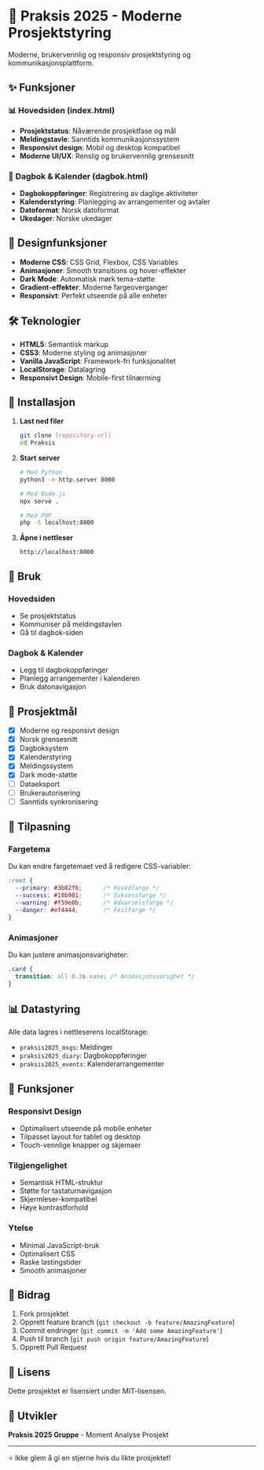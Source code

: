 # 🚀 Praksis 2025 - Moderne Prosjektstyring

Moderne, brukervennlig og responsiv prosjektstyring og kommunikasjonsplattform.

## ✨ Funksjoner

### 📊 Hovedsiden (index.html)
- **Prosjektstatus**: Nåværende prosjektfase og mål
- **Meldingstavle**: Sanntids kommunikasjonssystem
- **Responsivt design**: Mobil og desktop kompatibel
- **Moderne UI/UX**: Renslig og brukervennlig grensesnitt

### 📓 Dagbok & Kalender (dagbok.html)
- **Dagbokoppføringer**: Registrering av daglige aktiviteter
- **Kalenderstyring**: Planlegging av arrangementer og avtaler
- **Datoformat**: Norsk datoformat
- **Ukedager**: Norske ukedager

## 🎨 Designfunksjoner

- **Moderne CSS**: CSS Grid, Flexbox, CSS Variables
- **Animasjoner**: Smooth transitions og hover-effekter
- **Dark Mode**: Automatisk mørk tema-støtte
- **Gradient-effekter**: Moderne fargeoverganger
- **Responsivt**: Perfekt utseende på alle enheter

## 🛠️ Teknologier

- **HTML5**: Semantisk markup
- **CSS3**: Moderne styling og animasjoner
- **Vanilla JavaScript**: Framework-fri funksjonalitet
- **LocalStorage**: Datalagring
- **Responsivt Design**: Mobile-first tilnærming

## 🚀 Installasjon

1. **Last ned filer**
   ```bash
   git clone [repository-url]
   cd Praksis
   ```

2. **Start server**
   ```bash
   # Med Python
   python3 -m http.server 8000
   
   # Med Node.js
   npx serve .
   
   # Med PHP
   php -S localhost:8000
   ```

3. **Åpne i nettleser**
   ```
   http://localhost:8000
   ```

## 📱 Bruk

### Hovedsiden
- Se prosjektstatus
- Kommuniser på meldingstavlen
- Gå til dagbok-siden

### Dagbok & Kalender
- Legg til dagbokoppføringer
- Planlegg arrangementer i kalenderen
- Bruk datonavigasjon

## 🎯 Prosjektmål

- [x] Moderne og responsivt design
- [x] Norsk grensesnitt
- [x] Dagboksystem
- [x] Kalenderstyring
- [x] Meldingssystem
- [x] Dark mode-støtte
- [ ] Dataeksport
- [ ] Brukerautorisering
- [ ] Sanntids synkronisering

## 🔧 Tilpasning

### Fargetema
Du kan endre fargetemaet ved å redigere CSS-variabler:

```css
:root {
  --primary: #3b82f6;      /* Hovedfarge */
  --success: #10b981;      /* Suksessfarge */
  --warning: #f59e0b;      /* Advarselsfarge */
  --danger: #ef4444;       /* Feilfarge */
}
```

### Animasjoner
Du kan justere animasjonsvarigheter:

```css
.card {
  transition: all 0.3s ease; /* Animasjonsvarighet */
}
```

## 📊 Datastyring

Alle data lagres i nettleserens localStorage:
- `praksis2025_msgs`: Meldinger
- `praksis2025_diary`: Dagbokoppføringer
- `praksis2025_events`: Kalenderarrangementer

## 🌟 Funksjoner

### Responsivt Design
- Optimalisert utseende på mobile enheter
- Tilpasset layout for tablet og desktop
- Touch-vennlige knapper og skjemaer

### Tilgjengelighet
- Semantisk HTML-struktur
- Støtte for tastaturnavigasjon
- Skjermleser-kompatibel
- Høye kontrastforhold

### Ytelse
- Minimal JavaScript-bruk
- Optimalisert CSS
- Raske lastingstider
- Smooth animasjoner

## 🤝 Bidrag

1. Fork prosjektet
2. Opprett feature branch (`git checkout -b feature/AmazingFeature`)
3. Commit endringer (`git commit -m 'Add some AmazingFeature'`)
4. Push til branch (`git push origin feature/AmazingFeature`)
5. Opprett Pull Request

## 📄 Lisens

Dette prosjektet er lisensiert under MIT-lisensen.

## 👥 Utvikler

**Praksis 2025 Gruppe** - Moment Analyse Prosjekt

---

⭐ Ikke glem å gi en stjerne hvis du likte prosjektet!